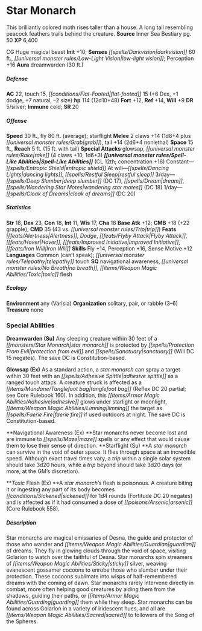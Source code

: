 ﻿---
cssclass: [monsters]
title1: Star Monarch
desc_short: This brilliantly colored moth rises taller than a house. A long tail resembling
  peacock feathers trails behind the creature.
title2: Star Monarch
CR: 9
sources:
- name: Inner Sea Bestiary
  page: 50
  link: http://paizo.com/products/btpy8v2x?Pathfinder-Campaign-Setting-Inner-Sea-Bestiary
XP: 6400
alignment: CG
size: Huge
type: magical beast
initiative:
  bonus: 10
senses:
  darkvision: 60
  low-light vision: true
auras:
- name: dreamwarden
  radius: 30
AC:
  AC: 22
  touch: 15
  flat_footed: 15
  components:
    dex: 6
    dodge: 1
    natural: 7
    size: -2
HP:
  HP: 114
  long: 12d10+48
saves:
  fort: 12
  ref: 14
  will: 9
DR:
- amount: 5
  weakness: silver
immunities:
- cold
SR: 20
speeds:
  base: 30
  other_semicolon: starflight
  fly: 80
  fly_maneuverability: average
attacks:
  melee:
  - - text: 2 claws +14 (1d8+4 plus grab)
      entries:
      - - damage: 1d8+4
        - effect: grab
      count: 2
      attack: claws
      bonus:
      - 14
    - text: tail +14 (2d6+4 nonlethal)
      entries:
      - - damage: 2d6+4
          type: nonlethal
      attack: tail
      bonus:
      - 14
  special:
  - glowsap
  - rake (4 claws +10, 1d6+3)
space: 15
reach: 5
reach_other: 15 ft. with tail
spell_like_abilities:
  entries:
  - name: entropic shield
    source: default
    freq: Constant
  - name: dancing lights
    source: default
    freq: At will
  - superscripts:
    - APG
    name: restful sleep
    source: default
    freq: At will
  - name: deep slumber
    source: default
    freq: 3/day
    DC: 17
  - name: dream
    source: default
    freq: 3/day
  - superscripts:
    - APG
    name: wandering star motes
    source: default
    freq: 3/day
    DC: 18
  - superscripts:
    - APG
    name: cloak of dreams
    source: default
    freq: 1/day
    DC: 20
  sources:
  - name: default
    CL: 12
    concentration: 16
ability_scores:
  STR: 18
  DEX: 23
  CON: 18
  INT: 11
  WIS: 17
  CHA: 18
BAB: 12
CMB: 18
CMB_other: +22 grapple
CMD: 35
CMD_other: 43 vs. trip
feats:
- name: Alertness
- name: Dodge
- name: Flyby Attack
- name: Hover
- name: Improved Initiative
- name: Iron Will
skills:
  Fly: 14
  Perception: 16
  Sense Motive: 12
languages:
- Common (can't speak)
- telepathy touch
special_qualities:
- navigational awareness
- no breath
- toxic flesh
ecology:
  environment: any (Varisia)
  organization: solitary, pair, or rabble (3-6)
  treasure_type: none
special_abilities:
  Dreamwarden (Su): Any sleeping creature within 30 feet of a star monarch is protected
    by protection from evil and sanctuary (Will DC 15 negates). The save DC is Constitution-based.
  Glowsap (Ex): As a standard action, a star monarch can spray a target within 30
    feet with an adhesive spittle as a ranged touch attack. A creature struck is affected
    as a tanglefoot bag (Reflex DC 20 partial; see Core Rulebook 160). In addition,
    this adhesive glows under starlight or moonlight, limning the target as faerie
    fire if used outdoors at night. The save DC is Constitution-based.
  Navigational Awareness (Ex): Star monarchs never become lost and are immune to maze
    spells or any effect that would cause them to lose their sense of direction.
  Starflight (Su): A star monarch can survive in the void of outer space. It flies
    through space at an incredible speed. Although exact travel times vary, a trip
    within a single solar system should take 3d20 hours, while a trip beyond should
    take 3d20 days (or more, at the GM's discretion).
  Toxic Flesh (Ex): A star monarch's flesh is poisonous. A creature biting it or ingesting
    any part of its body becomes sickened for 1d4 rounds (Fortitude DC 20 negates)
    and is affected as if it had consumed a dose of arsenic (Core Rulebook 558).
desc_long: Star monarchs are magical emissaries of Desna, the guide and protector
  of those who wander and guardian of dreams. They fly in glowing clouds through the
  void of space, visiting Golarion to watch over the faithful of Desna. Star monarchs
  spin streamers of sticky silver, weaving evanescent gossamer cocoons to enrobe those
  who slumber under their protection. These cocoons sublimate into wisps of half-remembered
  dreams with the coming of dawn. Star monarchs rarely intervene directly in combat,
  more often helping good creatures by aiding them from the shadows, guiding their
  paths, or guarding them while they sleep. Star monarchs can be found across Golarion
  in a variety of iridescent hues, and all are sacred to followers of the Song of
  the Spheres.

---

# Star Monarch
This brilliantly colored moth rises taller than a house. A long tail resembling peacock feathers trails behind the creature.
**Source** Inner Sea Bestiary pg. 50
**XP** 6,400

CG Huge magical beast
**Init** +10; **Senses** _[[spells/Darkvision|darkvision]]_ 60 ft., _[[universal monster rules/Low-Light Vision|low-light vision]]_; Perception +16
**Aura** dreamwarden (30 ft.)

##### Defense

**AC** 22, touch 15, _[[conditions/Flat-Footed|flat-footed]]_ 15 (+6 Dex, +1 dodge, +7 natural, –2 size)
**hp** 114 (12d10+48)
**Fort** +12, **Ref** +14, **Will** +9
**DR** 5/silver; **Immune** cold; **SR** 20

##### Offense
**Speed** 30 ft., fly 80 ft. (average); starflight
**Melee** 2 claws +14 (1d8+4 plus _[[universal monster rules/Grab|grab]]_), tail +14 (2d6+4 nonlethal)
**Space** 15 ft., **Reach** 5 ft. (15 ft. with tail)
**Special Attacks** glowsap, _[[universal monster rules/Rake|rake]]_ (4 claws +10, 1d6+3)
**_[[universal monster rules/Spell-Like Abilities|Spell-Like Abilities]]_** (CL 12th; concentration +16)
Constant—_[[spells/Entropic Shield|entropic shield]]_
At will—_[[spells/Dancing Lights|dancing lights]]_, _[[spells/Restful Sleep|restful sleep]]_
3/day—_[[spells/Deep Slumber|deep slumber]]_ (DC 17), _[[spells/Dream|dream]]_, _[[spells/Wandering Star Motes|wandering star motes]]_ (DC 18)
1/day—_[[spells/Cloak of Dreams|cloak of dreams]]_ (DC 20)

##### Statistics
**Str** 18, **Dex** 23, **Con** 18, **Int** 11, **Wis** 17, **Cha** 18
**Base Atk** +12; **CMB** +18 (+22 grapple); **CMD** 35 (43 vs. _[[universal monster rules/Trip|trip]]_)
**Feats** _[[feats/Alertness|Alertness]]_, _Dodge_, _[[feats/Flyby Attack|Flyby Attack]]_, _[[feats/Hover|Hover]]_, _[[feats/Improved Initiative|Improved Initiative]]_, _[[feats/Iron Will|Iron Will]]_
**Skills** Fly +14, Perception +16, Sense Motive +12
**Languages** Common (can’t speak); _[[universal monster rules/Telepathy|telepathy]]_ touch
**SQ** navigational awareness, _[[universal monster rules/No Breath|no breath]]_, _[[items/Weapon Magic Abilities/Toxic|toxic]]_ flesh

##### Ecology

**Environment** any (Varisia)
**Organization** solitary, pair, or rabble (3–6)
**Treasure** none

### Special Abilities

**Dreamwarden (Su)** Any sleeping creature within 30 feet of a _[[monsters/Star Monarch|star monarch]]_ is protected by _[[spells/Protection From Evil|protection from evil]]_ and _[[spells/Sanctuary|sanctuary]]_ (Will DC 15 negates). The save DC is Constitution-based.

**Glowsap (Ex)** As a standard action, a _star monarch_ can spray a target within 30 feet with an _[[spells/Adhesive Spittle|adhesive spittle]]_ as a ranged touch attack. A creature struck is affected as a _[[items/Mundane/Tanglefoot bag|tanglefoot bag]]_ (Reflex DC 20 partial; see Core Rulebook 160). In addition, this _[[items/Armor Magic Abilities/Adhesive|adhesive]]_ glows under starlight or moonlight, _[[items/Weapon Magic Abilities/Limning|limning]]_ the target as _[[spells/Faerie Fire|faerie fire]]_ if used outdoors at night. The save DC is Constitution-based.

**Navigational Awareness (Ex) **Star monarchs never become lost and are immune to _[[spells/Maze|maze]]_ spells or any effect that would cause them to lose their sense of direction.
**Starflight (Su) **A _star monarch_ can survive in the void of outer space. It flies through space at an incredible speed. Although exact travel times vary, a _trip_ within a single solar system should take 3d20 hours, while a _trip_ beyond should take 3d20 days (or more, at the GM’s discretion).

**_Toxic_ Flesh (Ex) **A _star monarch_’s flesh is poisonous. A creature biting it or ingesting any part of its body becomes _[[conditions/Sickened|sickened]]_ for 1d4 rounds (Fortitude DC 20 negates) and is affected as if it had consumed a dose of _[[poisons/Arsenic|arsenic]]_ (Core Rulebook 558).

##### Description

Star monarchs are magical emissaries of Desna, the guide and protector of those who wander and _[[items/Weapon Magic Abilities/Guardian|guardian]]_ of dreams. They fly in glowing clouds through the void of space, visiting Golarion to watch over the faithful of Desna. Star monarchs spin streamers of _[[items/Weapon Magic Abilities/Sticky|sticky]]_ silver, weaving evanescent gossamer cocoons to enrobe those who slumber under their protection. These cocoons sublimate into wisps of half-remembered dreams with the coming of dawn. Star monarchs rarely intervene directly in combat, more often helping good creatures by aiding them from the shadows, guiding their paths, or _[[items/Armor Magic Abilities/Guarding|guarding]]_ them while they sleep. Star monarchs can be found across Golarion in a variety of iridescent hues, and all are _[[items/Weapon Magic Abilities/Sacred|sacred]]_ to followers of the Song of the Spheres.